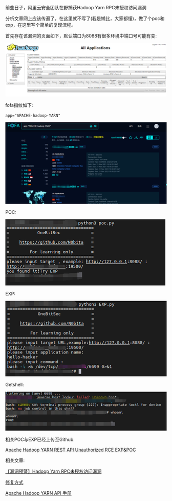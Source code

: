 前些日子，阿里云安全团队在野捕获Hadoop Yarn RPC未授权访问漏洞

分析文章网上应该传遍了，在这里就不写了(我是懒比，大家都懂)，做了个poc和exp，在这里写个简单的复现流程。

首先存在该漏洞的页面如下，默认端口为8088有很多环境中端口号可能有变:

![index.png](../assets/2021-11-22-Apache%20Hadoop-YARN-REST-API-%E6%9C%AA%E6%8E%88%E6%9D%83%E8%AE%BF%E9%97%AE%E5%AF%BC%E8%87%B4%E7%9A%84RCE/index-8fb5a86fb7c4460aa2e5b9e3a7f2a3c8.png)

fofa指纹如下:

```
app="APACHE-hadoop-YARN"
```

![image.png](../assets/2021-11-22-Apache%20Hadoop-YARN-REST-API-%E6%9C%AA%E6%8E%88%E6%9D%83%E8%AE%BF%E9%97%AE%E5%AF%BC%E8%87%B4%E7%9A%84RCE/image-4b91f23a17f54628b6c3db09a9fcc34d.png)

POC:

![poc.png](../assets/2021-11-22-Apache%20Hadoop-YARN-REST-API-%E6%9C%AA%E6%8E%88%E6%9D%83%E8%AE%BF%E9%97%AE%E5%AF%BC%E8%87%B4%E7%9A%84RCE/poc-7e604727829045f98ab0828d9a69c643.png)

EXP:

![exp.png](../assets/2021-11-22-Apache%20Hadoop-YARN-REST-API-%E6%9C%AA%E6%8E%88%E6%9D%83%E8%AE%BF%E9%97%AE%E5%AF%BC%E8%87%B4%E7%9A%84RCE/exp-05ed20adc1164c9e862470cac4dff1d1.png)

Getshell:

![image-20211123114121470](../assets/2021-11-22-Apache%20Hadoop-YARN-REST-API-%E6%9C%AA%E6%8E%88%E6%9D%83%E8%AE%BF%E9%97%AE%E5%AF%BC%E8%87%B4%E7%9A%84RCE/image-20211123114121470.png)

相关POC与EXP已经上传至Github:

[Apache Hadoop YARN REST API Unauthorized RCE EXP&POC](https://github.com/N0b1ta/Bit-Cannon/tree/master/Apache/Hadoop/YARN/hadoop-yarn-rest-api-unauth)



相关文章:

[【漏洞预警】Hadoop Yarn RPC未授权访问漏洞](https://cn-sec.com/archives/632117.html)

[修复方式](https://hadoop.apache.org/docs/current/hadoop-project-dist/hadoop-common/SecureMode.html#Configuration)

[Apache Hadoop YARN API 手册](https://hadoop.apache.org/docs/current/hadoop-yarn/hadoop-yarn-common/apidocs/org/apache/hadoop/yarn/ipc/YarnRPC.html)
